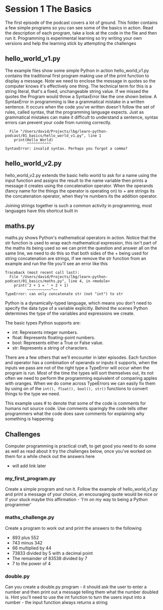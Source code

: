 # Session 1 The Basics

The first episode of the podcast covers a lot of
ground. This folder contains a few simple programs so you can see
some of the basics in action. Read the description of each program,
take a look at the code in the file and then run it. Programming is
experimental learning so try writing your own versions and help the learning stick
by attempting the challenges

## hello_world_v1.py

The example files show some simple Python in action
hello_world_v1.py contains the traditional first program
making use of the print function to display a message.
Note we need to enclose the message in quotes so the computer knows
it's effectively one thing. The technical term for this is a string literal, that's a fixed, unchangeable string value.
If we missed the quotes the Program would throw a SyntaxError like the one shown
below. A SyntaxError in programming is like a grammatical mistake in a written sentence.
It occurs when the code you've written doesn't follow the set of rules, called syntax,
that the programming language expects. Just as grammatical mistakes can make it difficult to understand a sentence,
syntax errors can prevent your code from running correctly.

```commandline
  File "/Users/david/Projects/lbg/learn-python-podcast/01_basics/hello_world_v1.py", line 1
    print(Hello World)
          ^^^^^^^^^^^
SyntaxError: invalid syntax. Perhaps you forgot a comma?
```

## hello_world_v2.py

hello_world_v2.py extends the basic hello world to ask for a name using
the input function and assigns the result to the name variable
then prints a message it creates using the concatenation operator.
When the operands (fancy name for the things the operator is operating on)
to + are strings its the concatenation operator, when they're numbers its the
addition operator.

Joining strings together is such a common activity in programming,
most languages have this shortcut built in

## maths.py

maths.py shows Python's mathematical operators in action. Notice that the str function
is used to wrap each mathematical expression, this isn't part of the maths its being used
so we can print the question and answer all on the same line, we need to do this so that
both sides of the + being used for string concatenation are strings, if we remove the str function
from an example and run the file you'll see an error like this

```commandline
Traceback (most recent call last):
  File "/Users/david/Projects/lbg/learn-python-podcast/01_basics/maths.py", line 4, in <module>
    print('2 + 1 = ' + 2 + 1)
          ~~~~~~~~~~~^~~
TypeError: can only concatenate str (not "int") to str
```

Python is a dynamically-typed language, which means you don't need to specify the data type
of a variable explicitly. Behind the scenes Python determines the type of the variables and
expressions we create.

The basic types Python supports are:

* int: Represents integer numbers.
* float: Represents floating-point numbers.
* bool: Represents either a True or False value.
* str: Represents a string of characters.

There are a few others that we'll encounter in later episodes. Each function and operator has a combination of operands
or inputs it
supports, when the inputs we pass are not of the right type a TypeError will occur when the
program is run. Most of the time the types will sort themselves out, its not often we need
to perform the programming equivalent of comparing apples with oranges. When we do come across
TypeErrors we can easily fix them by using on of the `int(), float(), bool(), str()` functions
to convert things to the type we need.

This example uses # to denote that some of the code is comments for humans not source code. Use comments
sparingly the code tells other programmers what the code does save comments for explaining why something is happening.

## Challenges

Computer programming is practical craft, to get good you need to do some as well as read about
it try the challenges below, once you've worked on them for a while check out the answers here

- will add link later

### my_first_program.py

Create a simple program and run it. Follow the example of hello_world_v1.py and print a message
of your choice, an encouraging quote would be nice or if your stuck maybe this affirmation -
'I'm on my way to being a Python programmer'

### maths_challenge.py

Create a program to work out and print the answers to the following

* 893 plus 552
* 743 minus 342
* 66 multiplied by 44
* 73833 divided by 5 with a decimal point
* The remainder of 83538 divided by 7
* 7 to the power of 4

### double.py

Can you create a double.py program - it should ask the user to enter a number
and then print out a message telling them what the number doubled is. Hint you'll need to use the
int function to turn the users input into a number - the input function always returns a string





